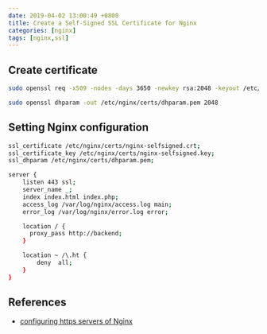 ```yaml
---
date: 2019-04-02 13:00:49 +0800
title: Create a Self-Signed SSL Certificate for Nginx
categories: [nginx]
tags: [nginx,ssl]
---
```


<!--more-->

##  Create certificate

```bash
sudo openssl req -x509 -nodes -days 3650 -newkey rsa:2048 -keyout /etc/nginx/certs/nginx-selfsigned.key -out /etc/nginx/certs/nginx-selfsigned.crt
```

```bash
sudo openssl dhparam -out /etc/nginx/certs/dhparam.pem 2048
```


## Setting Nginx configuration

```bash
ssl_certificate /etc/nginx/certs/nginx-selfsigned.crt;
ssl_certificate_key /etc/nginx/certs/nginx-selfsigned.key;
ssl_dhparam /etc/nginx/certs/dhparam.pem;
```

```bash
server {
    listen 443 ssl;
    server_name _;
    index index.html index.php;
    access_log /var/log/nginx/access.log main;
    error_log /var/log/nginx/error.log error;

    location / {
      proxy_pass http://backend;
    }

    location ~ /\.ht {
        deny  all;
    }
}
```

## References

* [configuring https servers of Nginx](http://nginx.org/en/docs/http/configuring_https_servers.html)

